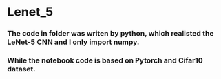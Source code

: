 # Lenet_5
### The code in folder was writen by python, which realisted the LeNet-5 CNN and I only import numpy.  
### While the notebook code is based on Pytorch and Cifar10 dataset.

